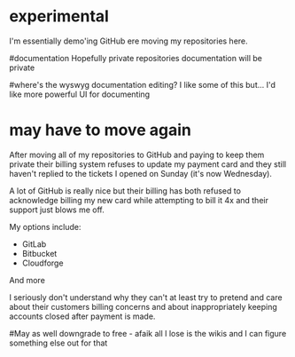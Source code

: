 # experimental
I'm essentially demo'ing GitHub ere moving my repositories here. 

#documentation
Hopefully private repositories documentation will be private

#where's the wyswyg documentation editing?
I like some of this but... I'd like more powerful UI for documenting

# may have to move again
After moving all of my repositories to GitHub and paying to keep them private their billing system refuses to update my payment card and they still haven't replied to the tickets I opened on Sunday (it's now Wednesday).

A lot of GitHub is really nice but their billing has both refused to acknowledge billing my new card while attempting to bill it 4x and their support just blows me off.

My options include:
* GitLab
* Bitbucket
* Cloudforge

And more

I seriously don't understand why they can't at least try to pretend and care about their customers billing concerns and about inappropriately keeping accounts closed after payment is made. 

#May as well downgrade to free - afaik all I lose is the wikis and I can figure something else out for that
